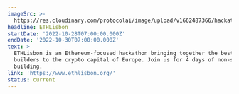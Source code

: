 ```yaml
---
imageSrc: >-
  https://res.cloudinary.com/protocolai/image/upload/v1662487366/hackathons/ethlisbon_1_640x360_qeyf9c.png
headline: ETHLisbon
startDate: '2022-10-28T07:00:00.000Z'
endDate: '2022-10-30T07:00:00.000Z'
text: >
  ETHLisbon is an Ethereum-focused hackathon bringing together the best Web 3.0
  builders to the crypto capital of Europe. Join us for 4 days of non-stop
  building.
link: 'https://www.ethlisbon.org/'
status: current
---
```


